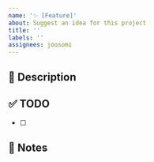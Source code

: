 ```yaml
---
name: '✨ [Feature]'
about: Suggest an idea for this project
title: ''
labels: ''
assignees: joosomi
---
```


## 🚀 Description

## ✅ TODO

- [ ]

## 📢 Notes
